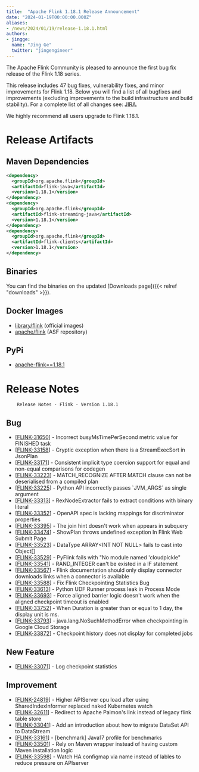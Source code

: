```yaml
---
title:  "Apache Flink 1.18.1 Release Announcement"
date: "2024-01-19T00:00:00.000Z"
aliases:
- /news/2024/01/19/release-1.18.1.html
authors:
- jingge:
  name: "Jing Ge"
  twitter: "jingengineer"
---
```


The Apache Flink Community is pleased to announce the first bug fix release of the Flink 1.18 series.

This release includes 47 bug fixes, vulnerability fixes, and minor improvements for Flink 1.18.
Below you will find a list of all bugfixes and improvements (excluding improvements to the build infrastructure and build stability). For a complete list of all changes see:
[JIRA](https://issues.apache.org/jira/secure/ReleaseNote.jspa?projectId=12315522&version=12353640).

We highly recommend all users upgrade to Flink 1.18.1.

# Release Artifacts

## Maven Dependencies

```xml
<dependency>
  <groupId>org.apache.flink</groupId>
  <artifactId>flink-java</artifactId>
  <version>1.18.1</version>
</dependency>
<dependency>
  <groupId>org.apache.flink</groupId>
  <artifactId>flink-streaming-java</artifactId>
  <version>1.18.1</version>
</dependency>
<dependency>
  <groupId>org.apache.flink</groupId>
  <artifactId>flink-clients</artifactId>
  <version>1.18.1</version>
</dependency>
```

## Binaries

You can find the binaries on the updated [Downloads page]({{< relref "downloads" >}}).

## Docker Images

* [library/flink](https://hub.docker.com/_/flink/tags?page=1&name=1.18.1) (official images)
* [apache/flink](https://hub.docker.com/r/apache/flink/tags?page=1&name=1.18.1) (ASF repository)

## PyPi

* [apache-flink==1.18.1](https://pypi.org/project/apache-flink/1.18.1/)

# Release Notes

        Release Notes - Flink - Version 1.18.1

<h2>        Bug
</h2>
<ul>
<li>[<a href='https://issues.apache.org/jira/browse/FLINK-31650'>FLINK-31650</a>] -         Incorrect busyMsTimePerSecond metric value for FINISHED task
</li>
<li>[<a href='https://issues.apache.org/jira/browse/FLINK-33158'>FLINK-33158</a>] -         Cryptic exception when there is a StreamExecSort in JsonPlan
</li>
<li>[<a href='https://issues.apache.org/jira/browse/FLINK-33171'>FLINK-33171</a>] -         Consistent implicit type coercion support for equal and non-equal comparisons for codegen
</li>
<li>[<a href='https://issues.apache.org/jira/browse/FLINK-33223'>FLINK-33223</a>] -         MATCH_RECOGNIZE AFTER MATCH clause can not be deserialised from a compiled plan
</li>
<li>[<a href='https://issues.apache.org/jira/browse/FLINK-33225'>FLINK-33225</a>] -         Python API incorrectly passes `JVM_ARGS` as single argument
</li>
<li>[<a href='https://issues.apache.org/jira/browse/FLINK-33313'>FLINK-33313</a>] -         RexNodeExtractor fails to extract conditions with binary literal
</li>
<li>[<a href='https://issues.apache.org/jira/browse/FLINK-33352'>FLINK-33352</a>] -         OpenAPI spec is lacking mappings for discriminator properties
</li>
<li>[<a href='https://issues.apache.org/jira/browse/FLINK-33395'>FLINK-33395</a>] -         The join hint doesn&#39;t work when appears in subquery
</li>
<li>[<a href='https://issues.apache.org/jira/browse/FLINK-33474'>FLINK-33474</a>] -         ShowPlan throws undefined exception In Flink Web Submit Page
</li>
<li>[<a href='https://issues.apache.org/jira/browse/FLINK-33523'>FLINK-33523</a>] -         DataType ARRAY&lt;INT NOT NULL&gt; fails to cast into Object[]
</li>
<li>[<a href='https://issues.apache.org/jira/browse/FLINK-33529'>FLINK-33529</a>] -         PyFlink fails with &quot;No module named &#39;cloudpickle&quot;
</li>
<li>[<a href='https://issues.apache.org/jira/browse/FLINK-33541'>FLINK-33541</a>] -         RAND_INTEGER  can&#39;t be existed in a IF statement
</li>
<li>[<a href='https://issues.apache.org/jira/browse/FLINK-33567'>FLINK-33567</a>] -         Flink documentation should only display connector downloads links when a connector is available
</li>
<li>[<a href='https://issues.apache.org/jira/browse/FLINK-33588'>FLINK-33588</a>] -         Fix Flink Checkpointing Statistics Bug
</li>
<li>[<a href='https://issues.apache.org/jira/browse/FLINK-33613'>FLINK-33613</a>] -         Python UDF Runner process leak in Process Mode
</li>
<li>[<a href='https://issues.apache.org/jira/browse/FLINK-33693'>FLINK-33693</a>] -         Force aligned barrier logic doesn&#39;t work when the aligned checkpoint timeout is enabled 
</li>
<li>[<a href='https://issues.apache.org/jira/browse/FLINK-33752'>FLINK-33752</a>] -         When Duration is greater than or equal to 1 day, the display unit is ms.
</li>
<li>[<a href='https://issues.apache.org/jira/browse/FLINK-33793'>FLINK-33793</a>] -         java.lang.NoSuchMethodError when checkpointing in Google Cloud Storage
</li>
<li>[<a href='https://issues.apache.org/jira/browse/FLINK-33872'>FLINK-33872</a>] -         Checkpoint history does not display for completed jobs
</li>
</ul>

<h2>        New Feature
</h2>
<ul>
<li>[<a href='https://issues.apache.org/jira/browse/FLINK-33071'>FLINK-33071</a>] -         Log checkpoint statistics 
</li>
</ul>

<h2>        Improvement
</h2>
<ul>
<li>[<a href='https://issues.apache.org/jira/browse/FLINK-24819'>FLINK-24819</a>] -         Higher APIServer cpu load after using SharedIndexInformer replaced naked Kubernetes watch
</li>
<li>[<a href='https://issues.apache.org/jira/browse/FLINK-32611'>FLINK-32611</a>] -         Redirect to Apache Paimon&#39;s link instead of legacy flink table store
</li>
<li>[<a href='https://issues.apache.org/jira/browse/FLINK-33041'>FLINK-33041</a>] -         Add an introduction about how to migrate DataSet API to DataStream
</li>
<li>[<a href='https://issues.apache.org/jira/browse/FLINK-33161'>FLINK-33161</a>] -         [benchmark] Java17 profile for benchmarks
</li>
<li>[<a href='https://issues.apache.org/jira/browse/FLINK-33501'>FLINK-33501</a>] -         Rely on Maven wrapper instead of having custom Maven installation logic
</li>
<li>[<a href='https://issues.apache.org/jira/browse/FLINK-33598'>FLINK-33598</a>] -         Watch HA configmap via name instead of lables to reduce pressure on APIserver 
</li>
</ul>
